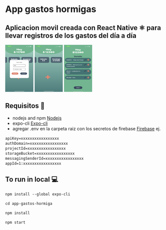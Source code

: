 # App gastos hormigas

## Aplicacion movil creada con React Native ⚛️ para llevar registros de los gastos del día a día 
<img src="assets/img-readme/IMG_0822%202.PNG" alt="drawing" width="90" height="150"/>
<img src="assets/img-readme/IMG_0823.PNG" alt="drawing" width="90" height="150"/>
<img src="assets/img-readme/IMG_0824.PNG" alt="drawing" width="90" height="150"/>



## Requisitos 📝
- nodejs and npm [Nodejs](https://nodejs.org/en/)
- expo-cli [Expo-cli](https://docs.expo.dev/)
- agregar .env en la carpeta raiz con los secretos de  firebase [Firebase](https://console.firebase.google.com/) ej.
```
apiKey=xxxxxxxxxxxxxxxxx
authDomain=xxxxxxxxxxxxxxxxx
projectId=xxxxxxxxxxxxxxxxx
storageBucket=xxxxxxxxxxxxxxxxx
messagingSenderId=xxxxxxxxxxxxxxxxx
appId=1:xxxxxxxxxxxxxxxxx
```



## To run in local 💻
```
npm install --global expo-cli
```
```
cd app-gastos-hormiga
```
```
npm install
```

```
npm start
```
